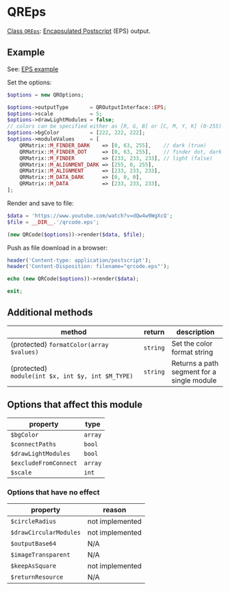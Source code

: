 # QREps

[Class `QREps`](https://github.com/chillerlan/php-qrcode/blob/main/src/Output/QREps.php): [Encapsulated Postscript](https://en.wikipedia.org/wiki/Encapsulated_PostScript) (EPS) output.


## Example

See: [EPS example](https://github.com/chillerlan/php-qrcode/blob/main/examples/eps.php)

Set the options:

```php
$options = new QROptions;

$options->outputType       = QROutputInterface::EPS;
$options->scale            = 5;
$options->drawLightModules = false;
// colors can be specified either as [R, G, B] or [C, M, Y, K] (0-255)
$options->bgColor          = [222, 222, 222];
$options->moduleValues     = [
	QRMatrix::M_FINDER_DARK    => [0, 63, 255],    // dark (true)
	QRMatrix::M_FINDER_DOT     => [0, 63, 255],    // finder dot, dark (true)
	QRMatrix::M_FINDER         => [233, 233, 233], // light (false)
	QRMatrix::M_ALIGNMENT_DARK => [255, 0, 255],
	QRMatrix::M_ALIGNMENT      => [233, 233, 233],
	QRMatrix::M_DATA_DARK      => [0, 0, 0],
	QRMatrix::M_DATA           => [233, 233, 233],
];
```


Render and save to file:

```php
$data = 'https://www.youtube.com/watch?v=dQw4w9WgXcQ';
$file = __DIR__.'/qrcode.eps';

(new QRCode($options))->render($data, $file);
```


Push as file download in a browser:

```php
header('Content-type: application/postscript');
header('Content-Disposition: filename="qrcode.eps"');

echo (new QRCode($options))->render($data);

exit;
```

## Additional methods

| method                                            | return   | description                                |
|---------------------------------------------------|----------|--------------------------------------------|
| (protected) `formatColor(array $values)`          | `string` | Set the color format string                |
| (protected) `module(int $x, int $y, int $M_TYPE)` | `string` | Returns a path segment for a single module |


## Options that affect this module

| property              | type    |
|-----------------------|---------|
| `$bgColor`            | `array` |
| `$connectPaths`       | `bool`  |
| `$drawLightModules`   | `bool`  |
| `$excludeFromConnect` | `array` |
| `$scale`              | `int`   |


### Options that have no effect

| property               | reason          |
|------------------------|-----------------|
| `$circleRadius`        | not implemented |
| `$drawCircularModules` | not implemented |
| `$outputBase64`        | N/A             |
| `$imageTransparent`    | N/A             |
| `$keepAsSquare`        | not implemented |
| `$returnResource`      | N/A             |
